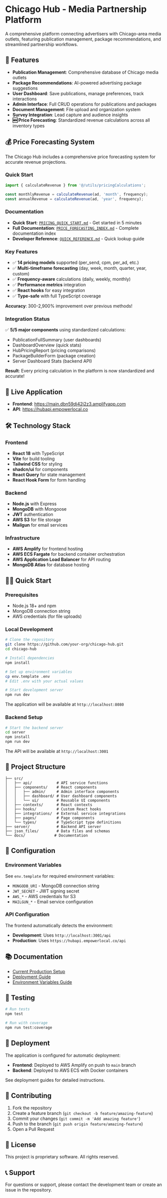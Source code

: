 # Chicago Hub - Media Partnership Platform

A comprehensive platform connecting advertisers with Chicago-area media outlets, featuring publication management, package recommendations, and streamlined partnership workflows.

## 🌟 Features

- **Publication Management**: Comprehensive database of Chicago media outlets
- **Package Recommendations**: AI-powered advertising package suggestions
- **User Dashboard**: Save publications, manage preferences, track interactions
- **Admin Interface**: Full CRUD operations for publications and packages
- **Document Management**: File upload and organization system
- **Survey Integration**: Lead capture and audience insights
- **🆕 Price Forecasting**: Standardized revenue calculations across all inventory types

## 💰 Price Forecasting System

The Chicago Hub includes a comprehensive price forecasting system for accurate revenue projections.

### Quick Start
```typescript
import { calculateRevenue } from '@/utils/pricingCalculations';

const monthlyRevenue = calculateRevenue(ad, 'month', frequency);
const annualRevenue = calculateRevenue(ad, 'year', frequency);
```

### Documentation
- **Quick Start**: [`PRICING_QUICK_START.md`](./PRICING_QUICK_START.md) - Get started in 5 minutes
- **Full Documentation**: [`PRICE_FORECASTING_INDEX.md`](./PRICE_FORECASTING_INDEX.md) - Complete documentation index
- **Developer Reference**: [`QUICK_REFERENCE.md`](./QUICK_REFERENCE.md) - Quick lookup guide

### Key Features
- ✅ **14 pricing models** supported (per_send, cpm, per_ad, etc.)
- ✅ **Multi-timeframe forecasting** (day, week, month, quarter, year, custom)
- ✅ **Frequency-aware** calculations (daily, weekly, monthly)
- ✅ **Performance metrics** integration
- ✅ **React hooks** for easy integration
- ✅ **Type-safe** with full TypeScript coverage

**Accuracy**: 300-2,900% improvement over previous methods!

### Integration Status
✅ **5/5 major components** using standardized calculations:
- PublicationFullSummary (user dashboards)
- DashboardOverview (quick stats)
- HubPricingReport (pricing comparisons)
- PackageBuilderForm (package creation)
- Server Dashboard Stats (backend API)

**Result**: Every pricing calculation in the platform is now standardized and accurate!

## 🚀 Live Application

- **Frontend**: https://main.dbn59dj42j2z3.amplifyapp.com
- **API**: https://hubapi.empowerlocal.co

## 🛠 Technology Stack

### Frontend
- **React 18** with TypeScript
- **Vite** for build tooling
- **Tailwind CSS** for styling
- **shadcn/ui** for components
- **React Query** for state management
- **React Hook Form** for form handling

### Backend
- **Node.js** with Express
- **MongoDB** with Mongoose
- **JWT** authentication
- **AWS S3** for file storage
- **Mailgun** for email services

### Infrastructure
- **AWS Amplify** for frontend hosting
- **AWS ECS Fargate** for backend container orchestration
- **AWS Application Load Balancer** for API routing
- **MongoDB Atlas** for database hosting

## 🏃‍♂️ Quick Start

### Prerequisites
- Node.js 18+ and npm
- MongoDB connection string
- AWS credentials (for file uploads)

### Local Development

```bash
# Clone the repository
git clone https://github.com/your-org/chicago-hub.git
cd chicago-hub

# Install dependencies
npm install

# Set up environment variables
cp env.template .env
# Edit .env with your actual values

# Start development server
npm run dev
```

The application will be available at `http://localhost:8080`

### Backend Setup

```bash
# Start the backend server
cd server
npm install
npm run dev
```

The API will be available at `http://localhost:3001`

## 📁 Project Structure

```
├── src/
│   ├── api/           # API service functions
│   ├── components/    # React components
│   │   ├── admin/     # Admin interface components
│   │   ├── dashboard/ # User dashboard components
│   │   └── ui/        # Reusable UI components
│   ├── contexts/      # React contexts
│   ├── hooks/         # Custom React hooks
│   ├── integrations/  # External service integrations
│   ├── pages/         # Page components
│   └── types/         # TypeScript type definitions
├── server/            # Backend API server
├── json_files/        # Data files and schemas
└── docs/             # Documentation
```

## 🔧 Configuration

### Environment Variables

See `env.template` for required environment variables:

- `MONGODB_URI` - MongoDB connection string
- `JWT_SECRET` - JWT signing secret
- `AWS_*` - AWS credentials for S3
- `MAILGUN_*` - Email service configuration

### API Configuration

The frontend automatically detects the environment:
- **Development**: Uses `http://localhost:3001/api`
- **Production**: Uses `https://hubapi.empowerlocal.co/api`

## 📚 Documentation

- [Current Production Setup](./CURRENT_PRODUCTION_SETUP.md)
- [Deployment Guide](./PRODUCTION_DEPLOYMENT_GUIDE.md)
- [Environment Variables Guide](./ENV_MANAGEMENT_GUIDE.md)

## 🧪 Testing

```bash
# Run tests
npm test

# Run with coverage
npm run test:coverage
```

## 🚀 Deployment

The application is configured for automatic deployment:

- **Frontend**: Deployed to AWS Amplify on push to `main` branch
- **Backend**: Deployed to AWS ECS with Docker containers

See deployment guides for detailed instructions.

## 🤝 Contributing

1. Fork the repository
2. Create a feature branch (`git checkout -b feature/amazing-feature`)
3. Commit your changes (`git commit -m 'Add amazing feature'`)
4. Push to the branch (`git push origin feature/amazing-feature`)
5. Open a Pull Request

## 📄 License

This project is proprietary software. All rights reserved.

## 📞 Support

For questions or support, please contact the development team or create an issue in the repository.
